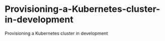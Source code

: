 # Provisioning-a-Kubernetes-cluster-in-development
Provisioning a Kubernetes cluster in development
